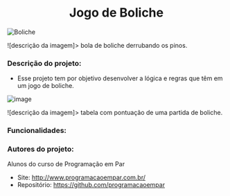 
<h1 align="center"> Jogo de Boliche </h1>

![Boliche](https://user-images.githubusercontent.com/61884002/176229718-9bc63e4c-79ce-4604-b9eb-925da489de52.jpg)

![descrição da imagem]> bola de boliche derrubando os pinos.

### Descrição do projeto:

* Esse projeto tem por objetivo desenvolver a lógica e regras que têm em um jogo de boliche.

![image](https://user-images.githubusercontent.com/61884002/176229994-bf3b6524-b395-4671-9138-2e70b1b391e3.png)

![descrição da imagem]> tabela com pontuação de uma partida de boliche.

### Funcionalidades:


### Autores do projeto:

Alunos do curso de Programação em Par

* Site: http://www.programacaoempar.com.br/
* Repositório: https://github.com/programacaoempar
